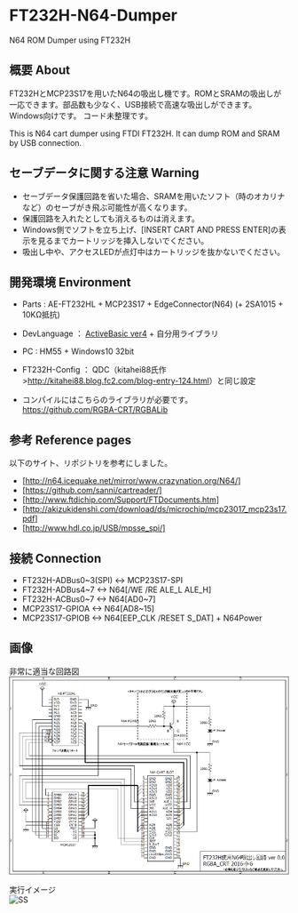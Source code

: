 # FT232H-N64-Dumper
N64 ROM Dumper using FT232H

## 概要 About
FT232HとMCP23S17を用いたN64の吸出し機です。ROMとSRAMの吸出しが一応できます。部品数も少なく、USB接続で高速な吸出しができます。
Windows向けです。
コード未整理です。

This is N64 cart dumper using FTDI FT232H. It can dump ROM and SRAM by USB connection. 

## セーブデータに関する注意 Warning
 * セーブデータ保護回路を省いた場合、SRAMを用いたソフト（時のオカリナなど）のセーブがき飛ぶ可能性が高くなります。
 * 保護回路を入れたとしても消えるものは消えます。
 * Windows側でソフトを立ち上げ、[INSERT CART AND PRESS ENTER]の表示を見るまでカートリッジを挿入しないでください。
 * 吸出し中や、アクセスLEDが点灯中はカートリッジを抜かないでください。

## 開発環境 Environment
 * Parts : AE-FT232HL + MCP23S17 + EdgeConnector(N64) (+ 2SA1015 + 10KΩ抵抗)
 * DevLanguage ： [ActiveBasic ver4](https://www.activebasic.com/) + 自分用ライブラリ
 * PC : HM55 + Windows10 32bit
 * FT232H-Config ： QDC（kitahei88氏作><http://kitahei88.blog.fc2.com/blog-entry-124.html>）と同じ設定
	
 * コンパイルにはこちらのライブラリが必要です。  
<https://github.com/RGBA-CRT/RGBALib>

## 参考 Reference pages
以下のサイト、リポジトリを参考にしました。
 * 	[http://n64.icequake.net/mirror/www.crazynation.org/N64/]  
 * 	[https://github.com/sanni/cartreader/]  
 * 	[http://www.ftdichip.com/Support/FTDocuments.htm]  
 * 	[http://akizukidenshi.com/download/ds/microchip/mcp23017_mcp23s17.pdf]  
 * 	[http://www.hdl.co.jp/USB/mpsse_spi/]  

## 接続 Connection
 * 	FT232H-ADBus0~3(SPI) <-> MCP23S17-SPI
 * 	FT232H-ADBus4~7  <-> N64[/WE /RE ALE_L ALE_H]
 * 	FT232H-ACBus0~7  <-> N64[AD0~7]
 * 	MCP23S17-GPIOA <-> N64[AD8~15]
 * 	MCP23S17-GPIOB <-> N64[EEP_CLK /RESET S_DAT] + N64Power

## 画像
非常に適当な回路図
![回路図](https://raw.githubusercontent.com/RGBA-CRT/FT232H-N64-Dumper/master/Kairo.PNG "回路図")  
  
実行イメージ  
![SS](http://i.imgur.com/ydIlbni.jpg "スクショ")

